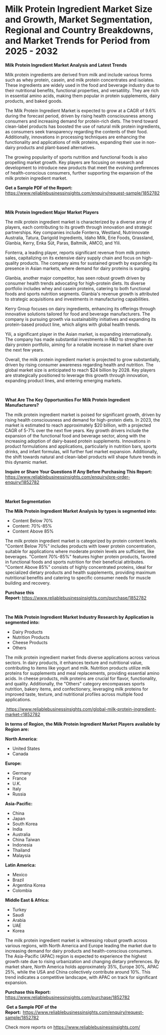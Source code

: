 <p><h1>Milk Protein Ingredient Market Size and Growth, Market Segmentation, Regional and Country Breakdowns, and Market Trends for Period from 2025 -  2032</h1></p><p><strong>Milk Protein Ingredient Market Analysis and Latest Trends</strong></p>
<p><p>Milk protein ingredients are derived from milk and include various forms such as whey protein, casein, and milk protein concentrates and isolates. These ingredients are widely used in the food and beverage industry due to their nutritional benefits, functional properties, and versatility. They are rich in essential amino acids, making them popular in protein supplements, dairy products, and baked goods.</p><p>The Milk Protein Ingredient Market is expected to grow at a CAGR of 9.6% during the forecast period, driven by rising health consciousness among consumers and increasing demand for protein-rich diets. The trend toward clean-label products has boosted the use of natural milk protein ingredients, as consumers seek transparency regarding the contents of their food. Additionally, innovations in processing techniques are enhancing the functionality and applications of milk proteins, expanding their use in non-dairy products and plant-based alternatives. </p><p>The growing popularity of sports nutrition and functional foods is also propelling market growth. Key players are focusing on research and development to introduce new products that meet the evolving preferences of health-conscious consumers, further supporting the expansion of the milk protein ingredient market.</p></p>
<p><strong>Get a Sample PDF of the Report:&nbsp;</strong> <a href="https://www.reliablebusinessinsights.com/enquiry/request-sample/1852782?utm_campaign=3383&utm_medium=2&utm_source=Github&utm_content=ia&utm_term=07042025&utm_id=milk-protein-ingredient">https://www.reliablebusinessinsights.com/enquiry/request-sample/1852782</a></p>
<p>&nbsp;</p>
<p><strong>Milk Protein Ingredient Major Market Players</strong></p>
<p><p>The milk protein ingredient market is characterized by a diverse array of players, each contributing to its growth through innovation and strategic partnerships. Key companies include Fonterra, Westland, Nutrinnovate Australia, Tatura, Darigold Ingredients, Idaho Milk, Erie Foods, Grassland, Glanbia, Kerry, Enka Süt, Paras, Baltmilk, AMCO, and Yili. </p><p>Fonterra, a leading player, reports significant revenue from milk protein sales, capitalizing on its extensive dairy supply chain and focus on high-quality products. The company aims for sustained growth by expanding its presence in Asian markets, where demand for dairy proteins is surging.</p><p>Glanbia, another major competitor, has seen robust growth driven by consumer health trends advocating for high-protein diets. Its diverse portfolio includes whey and casein proteins, catering to both functional foods and sports nutrition segments. Glanbia's revenue growth is attributed to strategic acquisitions and investments in manufacturing capabilities.</p><p>Kerry Group focuses on dairy ingredients, enhancing its offerings through innovative solutions tailored for food and beverage manufacturers. The company is pursuing growth via sustainability initiatives and expanding its protein-based product line, which aligns with global health trends.</p><p>Yili, a significant player in the Asian market, is expanding internationally. The company has made substantial investments in R&D to strengthen its dairy protein portfolio, aiming for a notable increase in market share over the next few years.</p><p>Overall, the milk protein ingredient market is projected to grow substantially, driven by rising consumer awareness regarding health and nutrition. The global market size is anticipated to reach $24 billion by 2028. Key players are strategically positioned to leverage this growth through innovation, expanding product lines, and entering emerging markets.</p></p>
<p>&nbsp;</p>
<p><strong>What Are The Key Opportunities For Milk Protein Ingredient Manufacturers?</strong></p>
<p><p>The milk protein ingredient market is poised for significant growth, driven by rising health consciousness and demand for high-protein diets. In 2023, the market is estimated to reach approximately $20 billion, with a projected CAGR of 5-7% over the next five years. Key growth drivers include the expansion of the functional food and beverage sector, along with the increasing adoption of dairy-based protein supplements. Innovations in product formulations and applications, particularly in nutrition bars, sports drinks, and infant formulas, will further fuel market expansion. Additionally, the shift towards natural and clean-label products will shape future trends in this dynamic market.</p></p>
<p><strong>Inquire or Share Your Questions If Any Before Purchasing This Report:</strong> <a href="https://www.reliablebusinessinsights.com/enquiry/pre-order-enquiry/1852782?utm_campaign=3383&utm_medium=2&utm_source=Github&utm_content=ia&utm_term=07042025&utm_id=milk-protein-ingredient">https://www.reliablebusinessinsights.com/enquiry/pre-order-enquiry/1852782</a></p>
<p>&nbsp;</p>
<p><strong>Market Segmentation</strong></p>
<p><strong>The Milk Protein Ingredient Market Analysis by types is segmented into:</strong></p>
<p><ul><li>Content Below 70%</li><li>Content: 70%-85%</li><li>Content Above 85%</li></ul></p>
<p><p>The milk protein ingredient market is categorized by protein content levels. "Content Below 70%" includes products with lower protein concentration, suitable for applications where moderate protein levels are sufficient, like beverages. "Content 70%-85%" features higher protein products, favored in functional foods and sports nutrition for their beneficial attributes. "Content Above 85%" consists of highly concentrated proteins, ideal for specialized dietary products and health supplements, providing maximum nutritional benefits and catering to specific consumer needs for muscle building and recovery.</p></p>
<p><strong>Purchase this Report:&nbsp;</strong><a href="https://www.reliablebusinessinsights.com/purchase/1852782?utm_campaign=3383&utm_medium=2&utm_source=Github&utm_content=ia&utm_term=07042025&utm_id=milk-protein-ingredient">https://www.reliablebusinessinsights.com/purchase/1852782</a></p>
<p>&nbsp;</p>
<p><strong>The Milk Protein Ingredient Market Industry Research by Application is segmented into:</strong></p>
<p><ul><li>Dairy Products</li><li>Nutrition Products</li><li>Cheese Products</li><li>Others</li></ul></p>
<p><p>The milk protein ingredient market finds diverse applications across various sectors. In dairy products, it enhances texture and nutritional value, contributing to items like yogurt and milk. Nutrition products utilize milk proteins for supplements and meal replacements, providing essential amino acids. In cheese products, milk proteins are crucial for flavor, functionality, and quality. Additionally, the "Others" category encompasses sports nutrition, bakery items, and confectionery, leveraging milk proteins for improved taste, texture, and nutritional profiles across multiple food applications.</p></p>
<p><a href="https://www.reliablebusinessinsights.com/global-milk-protein-ingredient-market-r1852782?utm_campaign=3383&utm_medium=2&utm_source=Github&utm_content=ia&utm_term=07042025&utm_id=milk-protein-ingredient">&nbsp;https://www.reliablebusinessinsights.com/global-milk-protein-ingredient-market-r1852782</a></p>
<p><strong>In terms of Region, the Milk Protein Ingredient Market Players available by Region are:</strong></p>
<p>
    <p> <strong> North America: </strong>
        <ul>
            <li>United States</li>
            <li>Canada</li>
        </ul>
        </p> 
    <p> <strong> Europe: </strong>
        <ul>
            <li>Germany</li>
            <li>France</li>
            <li>U.K.</li>
            <li>Italy</li>
            <li>Russia</li>
        </ul>
        </p> 
    <p> <strong> Asia-Pacific: </strong>
        <ul>
            <li>China</li>
            <li>Japan</li>
            <li>South Korea</li>
            <li>India</li>
            <li>Australia</li>
            <li>China Taiwan</li>
            <li>Indonesia</li>
            <li>Thailand</li>
            <li>Malaysia</li>
        </ul>
        </p> 
    <p> <strong> Latin America: </strong>
        <ul>
            <li>Mexico</li>
            <li>Brazil</li>
            <li>Argentina Korea</li>
            <li>Colombia</li>
        </ul>
        </p> 
    <p> <strong> Middle East & Africa: </strong>
        <ul>
            <li>Turkey</li>
            <li>Saudi</li>
            <li>Arabia</li>
            <li>UAE</li>
            <li>Korea</li>
        </ul>
    </p>
    </p>
<p><p>The milk protein ingredient market is witnessing robust growth across various regions, with North America and Europe leading the market due to increasing demand for dairy products and health-conscious consumers. The Asia-Pacific (APAC) region is expected to experience the highest growth rate due to rising urbanization and changing dietary preferences. By market share, North America holds approximately 35%, Europe 30%, APAC 25%, while the USA and China collectively contribute around 10%. This trend indicates a competitive landscape, with APAC on track for significant expansion.</p></p>
<p><strong>Purchase this Report: </strong><a href="https://www.reliablebusinessinsights.com/purchase/1852782?utm_campaign=3383&utm_medium=2&utm_source=Github&utm_content=ia&utm_term=07042025&utm_id=milk-protein-ingredient">https://www.reliablebusinessinsights.com/purchase/1852782</a></p>
<p>&nbsp;<strong>Get a Sample PDF of the Report:&nbsp;&nbsp;</strong><a href="https://www.reliablebusinessinsights.com/enquiry/request-sample/1852782?utm_campaign=3383&utm_medium=2&utm_source=Github&utm_content=ia&utm_term=07042025&utm_id=milk-protein-ingredient">https://www.reliablebusinessinsights.com/enquiry/request-sample/1852782</a></p>
<p><strong></strong></p>
<p>Check more reports on <a href="https://www.reliablebusinessinsights.com/?utm_campaign=3383&utm_medium=2&utm_source=Github&utm_content=ia&utm_term=07042025&utm_id=milk-protein-ingredient">https://www.reliablebusinessinsights.com/</a></p>
